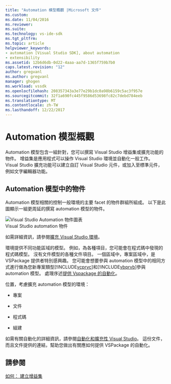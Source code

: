 ```yaml
---
title: "Automation 模型概觀 |Microsoft 文件"
ms.custom: 
ms.date: 11/04/2016
ms.reviewer: 
ms.suite: 
ms.technology: vs-ide-sdk
ms.tgt_pltfrm: 
ms.topic: article
helpviewer_keywords:
- automation [Visual Studio SDK], about automation
- extensibility
ms.assetid: 12b6d6db-0d22-4aaa-aa7d-1365f759b7b0
caps.latest.revision: "12"
author: gregvanl
ms.author: gregvanl
manager: ghogen
ms.workload: vssdk
ms.openlocfilehash: 208357343a3e77e29b1dc0a98b6159c5ac3f957e
ms.sourcegitcommit: 32f1a690fc445f9586d53698fc82c7debd784eeb
ms.translationtype: MT
ms.contentlocale: zh-TW
ms.lasthandoff: 12/22/2017
---
```

# <a name="automation-model-overview"></a>Automation 模型概觀
Automation 模型包含一組針對，您可以撰寫 Visual Studio 增益集或擴充功能的物件。 增益集是應用程式可以操作 Visual Studio 環境並自動化一般工作。 Visual Studio 擴充功能可以建立自訂 Visual Studio 元件，或加入至標準元件，例如文字編輯器功能。  
  
## <a name="objects-in-the-automation-model"></a>Automation 模型中的物件  
 Automation 模型相關的控制一般環境的主要 facet 的物件群組所組成。 以下是此圖顯示一組更周延的撰寫 automation 模型的物件。  
  
 ![Visual Studio Automation 物件圖表](../../extensibility/internals/media/vsvisualstudioautomationobjectchart.gif "vsVisualStudioAutomationObjectChart")  
Visual Studio automation 物件  
  
 如需詳細資訊，請參閱[擴充 Visual Studio 環境](http://msdn.microsoft.com/Library/4173a963-7ac7-4966-9bb7-e28a9d9f6792)。  
  
 環境提供不同功能區域的模型。 例如，為各種項目，您可能會在程式碼中發現的程式碼模型。 沒有文件模型的各種文件項目。 一個區域中，專案區域中，是 VSPackage 提供者特別感興趣。 您可能會想要參與 automation 模型中的相同方式進行做為您新專案類型[!INCLUDE[vcprvc](../../code-quality/includes/vcprvc_md.md)]和[!INCLUDE[vbprvb](../../code-quality/includes/vbprvb_md.md)]參與 automation 模型。 處理序述[提供 Vspackage 的自動化](../../extensibility/internals/providing-automation-for-vspackages.md)。  
  
 位置，考慮擴充 automation 模型的環境：  
  
-   專案  
  
-   文件  
  
-   程式碼  
  
-   組建  
  
 如需有關自動化的詳細資訊，請參閱[自動化和擴充性 Visual Studio](http://msdn.microsoft.com/Library/f71a2253-3e68-4e5e-9a18-edbba816caf6)。 這份文件，而且文件提供的連結，幫助您做出有關應如何提供 VSPackage 的自動化。  
  
## <a name="see-also"></a>請參閱  
 [如何： 建立增益集](http://msdn.microsoft.com/Library/50be56d2-e3a5-4cd2-8569-2a0666b268ce)